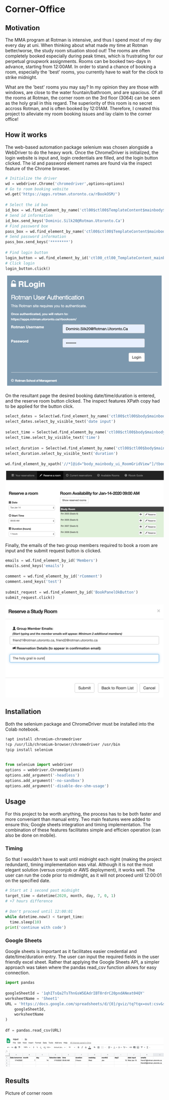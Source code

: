 # Corner-Office

## Motivation
The MMA program at Rotman is intensive, and thus I spend most of my day every day at uni. When thinking about what made my time at Rotman better/worse, the study room situation stood out! The rooms are often completely booked especially during peak times, which is frustrating for our perpetual groupwork assignments. Rooms can be booked two-days in advance, starting from 12:00AM. In order to stand a chance of booking a room, especially the 'best' rooms, you currently have to wait for the clock to strike midnight. 

What are the 'best' rooms you may say? In my opinion they are those with windows, are close to the water fountain/bathroom, and are spacious. Of all the rooms at Rotman, the corner room on the 3rd floor (3064) can be seen as the holy grail in this regard. The superiority of this room is no secret accross Rotman, and is often booked by 12:01AM. Therefore, I created this project to alleviate my room booking issues and lay claim to the corner office!

## How it works

The web-based automation package selenium was chosen alongside a WebDriver to do the heavy work. Once the ChromeDriver is initialized, the login website is input and, login credentials are filled, and the login button clicked. The id and password element names are found via the inspect feature of the Chrome browser.
```python
# Initialize the driver
wd = webdriver.Chrome('chromedriver',options=options)
# Go to room booking website
wd.get('https://apps.rotman.utoronto.ca/rBookOSM/')

# Select the id box
id_box = wd.find_element_by_name('ctl00$ctl00$TemplateContent$mainbody$ui_UName')
# Send id information
id_box.send_keys('Dominic.Silk20@Rotman.Utoronto.Ca')
# Find password box
pass_box = wd.find_element_by_name('ctl00$ctl00$TemplateContent$mainbody$ui_PWord')
# Send password information
pass_box.send_keys('********')

# Find login button
login_button = wd.find_element_by_id('ctl00_ctl00_TemplateContent_mainbody_ui_SubmitButton')
# Click login
login_button.click()
```
![Image of login](https://github.com/silkdom/Corner-Office/blob/master/img/git_1.png)

On the resultant page the desired booking date/time/duration is entered, and the reserve room button clicked. The inspect features XPath copy had to be applied for the button click.

```python
select_dates = Select(wd.find_element_by_name('ctl00$ctl00$body$mainbody$ui_DateList'))
select_dates.select_by_visible_text('date input')

select_time = Select(wd.find_element_by_name('ctl00$ctl00$body$mainbody$ui_TimeDropDownList'))
select_time.select_by_visible_text('time')

select_duration = Select(wd.find_element_by_name('ctl00$ctl00$body$mainbody$ui_DurationDropDownList'))
select_duration.select_by_visible_text('duration')

wd.find_element_by_xpath('//*[@id="body_mainbody_ui_RoomGridView"]/tbody/tr[33]/td[3]/a').click()
```

![Image of login](https://github.com/silkdom/Corner-Office/blob/master/img/git_2.png)

Finally, the emails of the two group members required to book a room are input and the submit request button is clicked.

```python
emails = wd.find_element_by_id('Members')
emails.send_keys('emails')

comment = wd.find_element_by_id('rComment')
comment.send_keys('test')

submit_request = wd.find_element_by_id('BookPanelOkButton')
submit_request.click()
```

![Image of login](https://github.com/silkdom/Corner-Office/blob/master/img/git_3.png)


## Installation

Both the selenium package and ChromeDriver must be installed into the Colab notebook. 

```bash
!apt install chromium-chromedriver
!cp /usr/lib/chromium-browser/chromedriver /usr/bin
!pip install selenium

```

```python

from selenium import webdriver
options = webdriver.ChromeOptions()
options.add_argument('-headless')
options.add_argument('-no-sandbox')
options.add_argument('-disable-dev-shm-usage')

```

## Usage

For this project to be worth anything, the process has to be both faster and more conveniant than manual entry. Two main features were added to ensure this; Google sheets integration and timing implementation. The combination of these features facilitates simple and efficien operation (can also be done on mobile). 

### Timing

So that I wouldn't have to wait until midnight each night (making the project redundant), timing implementation was vital. Although it is not the most elegant solution (versus cronjob or AWS deployment), it works well. The user can run the code prior to midmight, as it will not proceed until 12:00:01 on the specified date. 

```python
# Start at 1 second past midnight
target_time = datetime(2020, month, day, 7, 0, 1)
# +7 hours difference

# Don't proceed until 12:00:01
while datetime.now() < target_time:
  time.sleep(10)
print('continue with code')
```

### Google Sheets

Google sheets is important as it facilitates easier credential and date/time/duration entry. The user can input the required fields in the user friendly excel sheet. Rather that applying the Google Sheets API, a simpler approach was taken where the pandas read_csv function allows for easy connection.


```python
import pandas

googleSheetId = '1qhITsQa2TsThnGsW5EAdrIBT8rdrC20pndANeat04QY'
worksheetName = 'Sheet1'
URL = 'https://docs.google.com/spreadsheets/d/{0}/gviz/tq?tqx=out:csv&sheet={1}'.format(
	googleSheetId,
	worksheetName
)

df = pandas.read_csv(URL)
```
![Image of login](https://github.com/silkdom/Corner-Office/blob/master/img/git_4.png)

## Results

Picture of corner room
